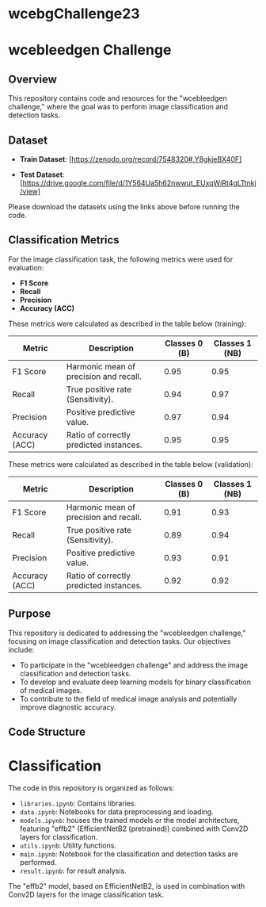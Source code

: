 # wcebgChallenge23
# wcebleedgen Challenge

## Overview

This repository contains code and resources for the "wcebleedgen challenge," where the goal was to perform image classification and detection tasks. 

## Dataset

- **Train Dataset**: [https://zenodo.org/record/7548320#.Y8gkjeBX40F]

- **Test Dataset**: [https://drive.google.com/file/d/1Y564Ua5h62nwwut_EUxqWiRt4gLTtnkj/view]

Please download the datasets using the links above before running the code.

## Classification Metrics

For the image classification task, the following metrics were used for evaluation:

- **F1 Score**
- **Recall**
- **Precision**
- **Accuracy (ACC)**

These metrics were calculated as described in the table below (training):

| Metric        | Description                                   |   Classes 0 (B)  | Classes 1 (NB) |
|---------------|-----------------------------------------------|------------------|----------------|
| F1 Score      | Harmonic mean of precision and recall.        |    0.95          |    0.95        |
| Recall        | True positive rate (Sensitivity).             |    0.94          |    0.97        |
| Precision     | Positive predictive value.                    |    0.97          |    0.94        |
| Accuracy (ACC)| Ratio of correctly predicted instances.       |    0.95          |    0.95        |    

These metrics were calculated as described in the table below (validation):

| Metric        | Description                                   |   Classes 0 (B)  | Classes 1 (NB) |
|---------------|-----------------------------------------------|------------------|----------------|
| F1 Score      | Harmonic mean of precision and recall.        |    0.91          |    0.93        |
| Recall        | True positive rate (Sensitivity).             |    0.89          |    0.94        |
| Precision     | Positive predictive value.                    |    0.93          |    0.91        |
| Accuracy (ACC)| Ratio of correctly predicted instances.       |    0.92          |    0.92        |  

## Purpose
This repository is dedicated to addressing the "wcebleedgen challenge," focusing on image classification and detection tasks. Our objectives include:

- To participate in the "wcebleedgen challenge" and address the image classification and detection tasks.
- To develop and evaluate deep learning models for binary classification of medical images.
- To contribute to the field of medical image analysis and potentially improve diagnostic accuracy.

## Code Structure

# Classification
The code in this repository is organized as follows:

- `libraries.ipynb`: Contains libraries.
- `data.ipynb`: Notebooks for data preprocessing and loading.
- `models.ipynb`: houses the trained models or the model architecture, featuring "effb2" (EfficientNetB2 (pretrained)) combined with Conv2D layers for classification.
- `utils.ipynb`: Utility functions.
- `main.ipynb`: Notebook for the classification and detection tasks are performed.
- `result.ipynb`: for result analysis.

The "effb2" model, based on EfficientNetB2, is used in combination with Conv2D layers for the image classification task.
